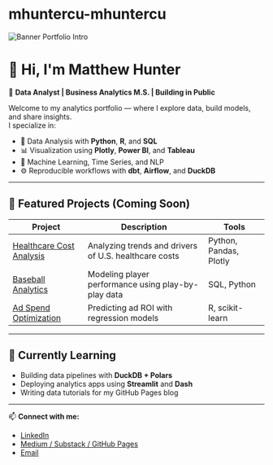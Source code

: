 # mhuntercu-mhuntercu
![Banner](https://github.com/yourusername/yourusername/blob/main/img_0066.png)
Portfolio Intro
# 👋 Hi, I'm Matthew Hunter

🎯 **Data Analyst | Business Analytics M.S. | Building in Public**

Welcome to my analytics portfolio — where I explore data, build models, and share insights.  
I specialize in:
- 🧮 Data Analysis with **Python**, **R**, and **SQL**
- 📊 Visualization using **Plotly**, **Power BI**, and **Tableau**
- 🤖 Machine Learning, Time Series, and NLP
- ⚙️ Reproducible workflows with **dbt**, **Airflow**, and **DuckDB**

---

## 📂 Featured Projects (Coming Soon)
| Project | Description | Tools |
|----------|--------------|-------|
| [Healthcare Cost Analysis](#) | Analyzing trends and drivers of U.S. healthcare costs | Python, Pandas, Plotly |
| [Baseball Analytics](#) | Modeling player performance using play-by-play data | SQL, Python |
| [Ad Spend Optimization](#) | Predicting ad ROI with regression models | R, scikit-learn |

---

## 🧠 Currently Learning
- Building data pipelines with **DuckDB + Polars**
- Deploying analytics apps using **Streamlit** and **Dash**
- Writing data tutorials for my GitHub Pages blog

---

📫 **Connect with me:**
- [LinkedIn](https://www.linkedin.com/in/matthewhunter1319)
- [Medium / Substack / GitHub Pages](#)
- [Email](mailto:mhunter.cu@gmail.com)
